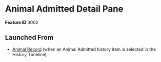 # Animal Admitted Detail Pane

**Feature ID** 3000

## Launched From

- [Animal Record](Animal%20Record.md) (when an Animal Admitted history item is selected in the History Timeline)











































































